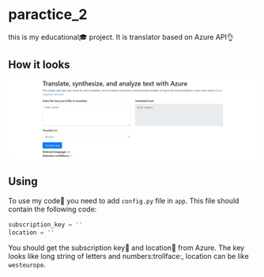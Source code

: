 # paractice_2
this is my educational:mortar_board: project. 
It is translator based on Azure API:ok_hand:
## How it looks
![screenshoot](https://github.com/EvaOrange73/mtuci_projects/blob/main/practice_2/app/static/photos/screenshot.jpg)
## Using
To use my code:eyes: you need to add `config.py` file in `app`. This file should contain the following code:
```python
subscription_key = ''
location = ''
```
You should get the subscription key:key: and location:dart: from Azure. The key looks like long string of letters and numbers:trollface:, location can be like `westeurope`.
